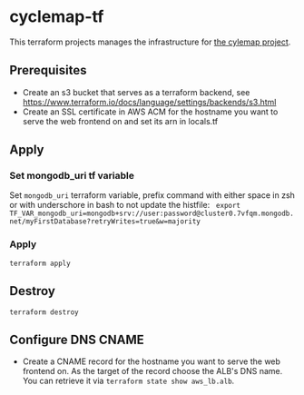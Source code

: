 # cyclemap-tf
This terraform projects manages the infrastructure for
[the cylemap project](https://github.com/fvdnabee/cyclemap).

## Prerequisites
* Create an s3 bucket that serves as a terraform backend, see https://www.terraform.io/docs/language/settings/backends/s3.html
* Create an SSL certificate in AWS ACM for the hostname you want to serve the
  web frontend on and set its arn in locals.tf

## Apply
### Set mongodb\_uri tf variable
Set `mongodb_uri` terraform variable, prefix command with either space in zsh
or with underschore in bash to not update the histfile:
 ` export TF_VAR_mongodb_uri=mongodb+srv://user:password@cluster0.7vfqm.mongodb.net/myFirstDatabase?retryWrites=true&w=majority`

### Apply
`terraform apply`

## Destroy
`terraform destroy`

## Configure DNS CNAME
* Create a CNAME record for the hostname you want to serve the web frontend on.
  As the target of the record choose the ALB's DNS name. You can retrieve it
  via `terraform state show aws_lb.alb`.
